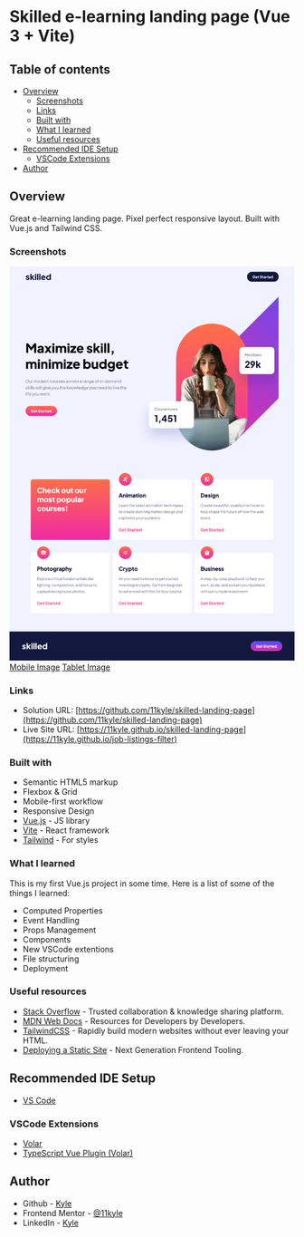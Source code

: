 # Skilled e-learning landing page (Vue 3 + Vite)

## Table of contents

- [Overview](#overview)
  - [Screenshots](#screenshots)
  - [Links](#links)
  - [Built with](#built-with)
  - [What I learned](#what-i-learned)
  - [Useful resources](#useful-resources)
- [Recommended IDE Setup](#recommended-ide-setup)
  - [VSCode Extensions](#vscode-extensions)
- [Author](#author)

## Overview
Great e-learning landing page. Pixel perfect responsive layout. Built with Vue.js and Tailwind CSS.

### Screenshots

![](./Skilled%20e-learning%20landing%20page_desktop.png)
[Mobile Image](./Skilled%20e-learning%20landing%20page_mobile.png)
[Tablet Image](./Skilled%20e-learning%20landing%20page_tablet.png)

### Links

- Solution URL: [https://github.com/11kyle/skilled-landing-page](https://github.com/11kyle/skilled-landing-page)
- Live Site URL: [https://11kyle.github.io/skilled-landing-page](https://11kyle.github.io/job-listings-filter)

### Built with

- Semantic HTML5 markup
- Flexbox & Grid
- Mobile-first workflow
- Responsive Design
- [Vue.js](https://vuejs.org/) - JS library
- [Vite](https://vitejs.dev/) - React framework
- [Tailwind](https://tailwindcss.com/) - For styles

### What I learned

This is my first Vue.js project in some time. Here is a list of some of the things I learned:

* Computed Properties
* Event Handling
* Props Management
* Components
* New VSCode extentions
* File structuring
* Deployment

### Useful resources

- [Stack Overflow](https://stackoverflow.com/) - Trusted collaboration & knowledge sharing platform.
- [MDN Web Docs](https://developer.mozilla.org/en-US/) - Resources for Developers by Developers.
- [TailwindCSS](https://tailwindcss.com/) - Rapidly build modern websites without ever leaving your HTML.
- [Deploying a Static Site](https://vitejs.dev/guide/static-deploy.html) - Next Generation Frontend Tooling.

## Recommended IDE Setup

- [VS Code](https://code.visualstudio.com/) 

### VSCode Extensions

- [Volar](https://marketplace.visualstudio.com/items?itemName=Vue.volar)
- [TypeScript Vue Plugin (Volar)](https://marketplace.visualstudio.com/items?itemName=Vue.vscode-typescript-vue-plugin)

## Author

- Github - [Kyle](https://github.com/11kyle)
- Frontend Mentor - [@11kyle](https://www.frontendmentor.io/profile/11kyle)
- LinkedIn - [Kyle](https://www.linkedin.com/in/kylejohnsondeveloper/)
